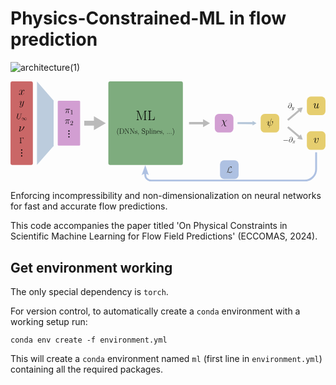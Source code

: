 # Physics-Constrained-ML in flow prediction

![architecture(1)](https://github.com/user-attachments/assets/9a4d7743-b8fb-42c7-85b9-df26541f8b0d)
<?xml version="1.0" encoding="UTF-8" standalone="no"?>
<!-- Created with Inkscape (http://www.inkscape.org/) -->

<svg
   width="169.06302mm"
   height="53.759113mm"
   viewBox="0 0 169.06302 53.759113"
   version="1.1"
   id="svg1"
   xml:space="preserve"
   xmlns:xlink="http://www.w3.org/1999/xlink"
   xmlns="http://www.w3.org/2000/svg"
   xmlns:svg="http://www.w3.org/2000/svg"><defs
     id="defs1"><marker
       style="overflow:visible"
       id="marker39"
       refX="0"
       refY="0"
       orient="auto-start-reverse"
       markerWidth="0.69999999"
       markerHeight="0.69999999"
       viewBox="0 0 1 1"
       preserveAspectRatio="xMidYMid"
       markerUnits="userSpaceOnUse"><path
         transform="scale(0.7)"
         d="M -2,-4 9,0 -2,4 c 2,-2.33 2,-5.66 0,-8 z"
         style="fill:context-stroke;fill-rule:evenodd;stroke:none"
         id="path39" /></marker><path
       id="g0-76"
       d="m 2.15193,-1.111831 c 0.645579,-1.004234 0.848817,-1.769365 1.004234,-2.402988 0.418431,-1.649814 0.872728,-3.084434 1.613948,-3.90934 0.143462,-0.155418 0.239103,-0.263014 0.621669,-0.263014 0.824906,0 0.848817,0.824906 0.848817,0.992279 0,0.215193 -0.059776,0.382565 -0.059776,0.442341 0,0.083686 0.071731,0.083686 0.083686,0.083686 0.191283,0 0.514072,-0.131507 0.812952,-0.3467 0.215193,-0.167372 0.322789,-0.286924 0.322789,-0.777086 0,-0.645579 -0.334745,-1.135741 -1.004234,-1.135741 -0.382565,0 -1.43462,0.095642 -2.606227,1.279203 -0.956413,0.980324 -1.518306,3.132255 -1.745454,4.028892 -0.215193,0.824907 -0.310835,1.195517 -0.66949,1.912827 -0.083686,0.143462 -0.39452,0.669489 -0.561893,0.824907 -0.322789,0.298879 -0.442341,0.514072 -0.442341,0.573848 0,0.02391 0.023911,0.071731 0.107597,0.071731 0.04782,0 0.298879,-0.047821 0.609713,-0.251059 0.203238,-0.119552 0.227148,-0.143462 0.502117,-0.430386 0.597759,0.011955 1.01619,0.119552 1.769365,0.334745 0.609714,0.167372 1.219427,0.3467 1.829141,0.3467 0.968369,0 1.948692,-0.729266 2.331258,-1.255293 0.239103,-0.322789 0.310834,-0.621669 0.310834,-0.657534 0,-0.083686 -0.071731,-0.083686 -0.083686,-0.083686 -0.191283,0 -0.478207,0.131506 -0.681445,0.274968 -0.322789,0.203238 -0.3467,0.274969 -0.418431,0.478207 -0.059775,0.191283 -0.131506,0.286924 -0.179327,0.358655 -0.095641,0.143462 -0.107597,0.143462 -0.286924,0.143462 -0.573848,0 -1.171607,-0.179327 -1.960648,-0.39452 -0.334744,-0.095642 -0.992279,-0.286924 -1.590037,-0.286924 -0.155417,0 -0.32279,0.011955 -0.478207,0.04782 z" /><marker
       style="overflow:visible"
       id="marker4-7-2-0"
       refX="0"
       refY="0"
       orient="auto-start-reverse"
       markerWidth="1.2"
       markerHeight="1.2"
       viewBox="0 0 1 1"
       preserveAspectRatio="none"
       markerUnits="userSpaceOnUse"><path
         transform="scale(0.5)"
         style="fill:context-stroke;fill-rule:evenodd;stroke:context-stroke;stroke-width:1pt"
         d="M 5.77,0 -2.88,5 V -5 Z"
         id="path4-3-7-2" /></marker><marker
       style="overflow:visible"
       id="marker4-5-5-2-0-0-3-4"
       refX="0"
       refY="0"
       orient="auto-start-reverse"
       markerWidth="0.69999999"
       markerHeight="0.69999999"
       viewBox="0 0 1 1"
       preserveAspectRatio="none"
       markerUnits="userSpaceOnUse"><path
         transform="scale(0.5)"
         style="fill:context-stroke;fill-rule:evenodd;stroke:context-stroke;stroke-width:1pt"
         d="M 5.77,0 -2.88,5 V -5 Z"
         id="path4-4-0-2-4-0-6-3" /></marker><marker
       style="overflow:visible"
       id="marker4-5-5-2-03-1"
       refX="0"
       refY="0"
       orient="auto-start-reverse"
       markerWidth="1.7"
       markerHeight="0.5"
       viewBox="0 0 1 1"
       preserveAspectRatio="none"
       markerUnits="userSpaceOnUse"><path
         transform="scale(0.5)"
         style="fill:context-stroke;fill-rule:evenodd;stroke:context-stroke;stroke-width:1pt"
         d="M 5.77,0 -2.88,5 V -5 Z"
         id="path4-4-0-2-1-7" /></marker><marker
       style="overflow:visible"
       id="marker4-5-5-2-6-0-3"
       refX="0"
       refY="0"
       orient="auto-start-reverse"
       markerWidth="1.7"
       markerHeight="0.5"
       viewBox="0 0 1 1"
       preserveAspectRatio="none"
       markerUnits="userSpaceOnUse"><path
         transform="scale(0.5)"
         style="fill:context-stroke;fill-rule:evenodd;stroke:context-stroke;stroke-width:1pt"
         d="M 5.77,0 -2.88,5 V -5 Z"
         id="path4-4-0-2-8-1-1" /></marker></defs><path
     style="fill:none;fill-rule:evenodd;stroke:#000000;stroke-width:0.264583px;stroke-linecap:butt;stroke-linejoin:miter;stroke-opacity:1"
     d="m 107.43749,22.436141 v 0"
     id="path13" /><path
     style="fill:#b3b3b3;stroke:#bababa;stroke-width:2.625;stroke-linecap:butt;stroke-linejoin:miter;stroke-dasharray:none;stroke-opacity:1;marker-end:url(#marker4-7-2-0)"
     d="m 39.572011,22.43676 c 2.439416,0 4.878831,0 7.318244,0"
     id="path2-5-0-6" /><g
     id="path2-3-3-2-9-9-4"
     transform="matrix(0.28761769,0.00114757,-0.00398993,0.99999203,90.52973,-150.92651)"
     style="stroke-width:0.999437;stroke-dasharray:none"><path
       style="color:#000000;fill:#21568e;fill-opacity:0.337255;stroke-width:0.999437;stroke-dasharray:none"
       d="m 111.34558,173.20518 c 10.1519,0 20.3038,0 30.45569,0"
       id="path29-1" /><path
       style="color:#000000;fill:#21568e;fill-opacity:0.337255;stroke-width:0.999437;stroke-dasharray:none"
       d="m 111.34457,172.69531 10e-4,1.01953 28.00888,10e-4 4e-5,-1.05323 z"
       id="path30-2" /><g
       id="g26-8"
       style="stroke-width:0.999437;stroke-dasharray:none"><g
         id="path26-8"
         style="stroke-width:0.999437;stroke-dasharray:none"><path
           style="color:#000000;fill:#21568e;fill-opacity:0.337255;fill-rule:evenodd;stroke-width:0.999437;stroke-dasharray:none"
           d="m 146.70577,173.20518 -7.3525,1.25 v -2.5 z"
           id="path27-9" /><path
           style="color:#000000;fill:none;fill-opacity:0.337255;fill-rule:evenodd;stroke-width:0.999437;stroke-dasharray:none"
           d="m 139.04687,171.5918 v 3.22656 l 7.71094,-1.31055 v -0.60547 z m 0.61329,0.72656 5.21289,0.88672 -5.21289,0.88672 z"
           id="path28-2" /></g></g></g><path
     style="fill:#b3b3b3;stroke:#bababa;stroke-width:1.247;stroke-linecap:butt;stroke-linejoin:miter;stroke-dasharray:none;stroke-opacity:1;marker-end:url(#marker4-5-5-2-0-0-3-4)"
     d="m 95.835572,22.405266 c 2.919866,0.01165 5.839728,0.0233 8.759598,0.03495"
     id="path2-3-3-2-9-9-2-8" /><g
     id="g32"
     transform="translate(-2.7448484,-183.44135)"><rect
       style="fill:#d4a900;fill-opacity:0.560784;stroke-width:0.102027;stroke-linecap:square;stroke-linejoin:round;paint-order:fill markers stroke"
       id="rect1-7-0-3"
       width="10"
       height="10"
       x="137.0069"
       y="200.87801"
       ry="2.1772971" /><path
       id="use1-3-3-3"
       d="m 142.8225,203.51158 c 0,-0.005 0.0223,-0.0779 0.0223,-0.0835 0,-0.0501 -0.0446,-0.0501 -0.0613,-0.0501 -0.0501,0 -0.0557,0.0278 -0.0779,0.11136 l -0.91872,3.68601 c -0.46213,-0.0557 -0.63475,-0.28954 -0.63475,-0.62362 0,-0.12249 0,-0.25056 0.2617,-0.94098 0.0723,-0.20045 0.10023,-0.27284 0.10023,-0.37306 0,-0.25056 -0.17818,-0.45101 -0.43988,-0.45101 -0.51226,0 -0.71827,0.80737 -0.71827,0.8519 0,0.0222 0.0223,0.0501 0.0613,0.0501 0.0501,0 0.0557,-0.0222 0.078,-0.10021 0.13363,-0.48442 0.35635,-0.69044 0.56236,-0.69044 0.0501,0 0.14477,0.005 0.14477,0.18374 0,0.0222 0,0.14477 -0.0947,0.38977 -0.30068,0.79064 -0.30068,0.91315 -0.30068,1.04121 0,0.53453 0.44544,0.74055 0.94657,0.77952 -0.0446,0.17261 -0.0835,0.35079 -0.12807,0.52339 -0.0891,0.33408 -0.12806,0.48998 -0.12806,0.51226 0,0.0501 0.0446,0.0501 0.0613,0.0501 0.0112,0 0.0334,0 0.0446,-0.0222 0.0223,-0.0222 0.25056,-0.95769 0.27284,-1.05792 0.206,0 0.64588,0 1.147,-0.51782 0.18374,-0.20044 0.35078,-0.45658 0.44544,-0.696 0.0557,-0.14477 0.18931,-0.64032 0.18931,-0.92429 0,-0.33407 -0.16704,-0.37305 -0.22272,-0.37305 -0.13363,0 -0.25612,0.13363 -0.25612,0.24499 0,0.0668 0.039,0.10579 0.0613,0.12806 0.0501,0.0501 0.20045,0.20045 0.20045,0.48999 0,0.20044 -0.11137,0.61247 -0.46772,1.01338 -0.46771,0.52339 -0.89644,0.52339 -1.06348,0.52339 z"
       style="stroke-width:0.269473" /></g><rect
     style="fill:#d4a900;fill-opacity:0.560784;stroke-width:0.102027;stroke-linecap:square;stroke-linejoin:round;paint-order:fill markers stroke"
     id="rect1-7-1-9-9-8"
     width="10"
     height="10"
     x="159.06302"
     y="8.1295109"
     ry="2.1772971" /><path
     id="use1-9-8"
     d="m 164.44321,14.070889 c 0.0779,0.33526 0.36519,0.407107 0.50887,0.407107 0.19159,0 0.33527,-0.125717 0.43106,-0.329277 0.10178,-0.21552 0.17961,-0.568737 0.17961,-0.586707 0,-0.03 -0.0239,-0.0538 -0.0599,-0.0538 -0.0538,0 -0.0599,0.03 -0.0838,0.11973 -0.10776,0.413097 -0.21553,0.730397 -0.45499,0.730397 -0.17961,0 -0.17961,-0.19757 -0.17961,-0.27539 0,-0.1377 0.0179,-0.197567 0.0778,-0.449017 0.0419,-0.16165 0.0838,-0.323287 0.11974,-0.490917 l 0.24546,-0.975844 c 0.0419,-0.14967 0.0419,-0.16164 0.0419,-0.17961 0,-0.0898 -0.0718,-0.14966 -0.16165,-0.14966 -0.17362,0 -0.21552,0.14966 -0.25145,0.29933 -0.0599,0.233487 -0.38315,1.520651 -0.42506,1.730191 -0.005,0 -0.23947,0.490917 -0.67651,0.490917 -0.31132,0 -0.37119,-0.26941 -0.37119,-0.490917 0,-0.34124 0.16764,-0.820187 0.32329,-1.221314 0.0718,-0.19158 0.10178,-0.2694 0.10178,-0.389137 0,-0.25743 -0.18559,-0.478937 -0.47296,-0.478937 -0.55079,0 -0.7723,0.868074 -0.7723,0.915974 0,0.0239 0.0239,0.0538 0.0659,0.0538 0.0538,0 0.0598,-0.0239 0.0838,-0.10776 0.14368,-0.514867 0.37717,-0.742367 0.60467,-0.742367 0.0599,0 0.15565,0.005 0.15565,0.19757 0,0.15565 -0.0659,0.329267 -0.15565,0.556767 -0.26342,0.712427 -0.29335,0.939934 -0.29335,1.119534 0,0.610647 0.46098,0.706444 0.70644,0.706444 0.38316,0 0.5927,-0.263417 0.71243,-0.407107 z"
     style="stroke-width:0.289744" /><rect
     style="fill:#d4a900;fill-opacity:0.560784;stroke-width:0.102027;stroke-linecap:square;stroke-linejoin:round;paint-order:fill markers stroke"
     id="rect1-7-1-2-0-2-3"
     width="10"
     height="10"
     x="159.06302"
     y="26.746119"
     ry="2.1772971" /><path
     id="use1-1-0-3"
     d="m 165.35013,30.795416 c 0,-0.37718 -0.19158,-0.40112 -0.23947,-0.40112 -0.14369,0 -0.2754,0.14368 -0.2754,0.26342 0,0.0718 0.0418,0.11375 0.0659,0.1377 0.0599,0.0538 0.21553,0.215517 0.21553,0.526837 0,0.251437 -0.3592,1.652351 -1.07763,1.652351 -0.3652,0 -0.43704,-0.30532 -0.43704,-0.52683 0,-0.299357 0.1377,-0.718424 0.29934,-1.149471 0.0958,-0.24546 0.11974,-0.30533 0.11974,-0.42506 0,-0.251447 -0.17961,-0.478947 -0.47296,-0.478947 -0.55079,0 -0.7723,0.868087 -0.7723,0.915987 0,0.0239 0.0239,0.0538 0.0659,0.0538 0.0538,0 0.0598,-0.0239 0.0838,-0.10776 0.14368,-0.514867 0.37717,-0.742377 0.60467,-0.742377 0.0538,0 0.15565,0 0.15565,0.19758 0,0.155647 -0.0659,0.329257 -0.15565,0.556767 -0.28737,0.766304 -0.28737,0.951904 -0.28737,1.095574 0,0.131707 0.0179,0.377177 0.20356,0.544807 0.21552,0.18559 0.51486,0.18559 0.56874,0.18559 0.99382,0 1.33507,-1.957691 1.33507,-2.298928 z"
     style="stroke-width:0.289744" /><g
     id="g31"
     transform="translate(-0.2825252,-183.44135)"><g
       id="g5-4-8"
       transform="translate(4.6183418,69.584268)"
       style="stroke:#bababa;stroke-opacity:1"><path
         style="fill:#b3b3b3;stroke:#bababa;stroke-width:1.02;stroke-linecap:butt;stroke-linejoin:miter;stroke-dasharray:none;stroke-opacity:1;marker-end:url(#marker4-5-5-2-03-1)"
         d="m 111.34558,173.20518 c 10.1519,0 20.3038,0 30.45569,0"
         id="path2-3-3-2-8-8"
         transform="matrix(0.21950827,-0.18585309,0.64617584,0.76318855,8.1422714,23.128097)" /><path
         style="fill:#b3b3b3;stroke:#bababa;stroke-width:1.02;stroke-linecap:butt;stroke-linejoin:miter;stroke-dasharray:none;stroke-opacity:1;marker-end:url(#marker4-5-5-2-6-0-3)"
         d="m 111.34558,173.20518 c 10.1519,0 20.3038,0 30.45569,0"
         id="path2-3-3-2-3-4-6"
         transform="matrix(0.21950827,0.18585309,0.64617584,-0.76318855,8.1424836,249.8719)" /></g><g
       id="g19-0"
       transform="translate(-21.157472,151.24715)"><g
         id="page1-3-5-4"
         transform="matrix(0.19231045,0,0,0.19231045,159.43037,33.472848)"><path
           id="use1-6-6-7"
           d="m 65.794052,61.245919 c -0.123975,-1.157101 -0.847164,-2.54149 -2.706792,-2.54149 -2.913415,0 -5.888819,2.954741 -5.888819,6.240082 0,1.260414 0.867827,3.636603 3.677929,3.636603 4.876356,0 6.963271,-7.107908 6.963271,-9.938674 0,-2.975402 -1.673665,-5.268943 -4.318468,-5.268943 -2.996065,0 -3.884553,2.624141 -3.884553,3.182029 0,0.185963 0.123975,0.640538 0.702525,0.640538 0.723188,0 1.033126,-0.661201 1.033126,-1.012463 0,-0.640538 -0.640538,-0.640538 -0.909151,-0.640538 0.847163,-1.529028 2.417515,-1.673665 2.975404,-1.673665 1.818302,0 2.975403,1.446376 2.975403,3.760579 0,1.322401 -0.392588,2.851427 -0.599213,3.615942 z m -4.855694,6.777308 c -1.942278,0 -2.272878,-1.529028 -2.272878,-2.396854 0,-0.90915 0.578551,-3.037391 0.888489,-3.801904 0.268612,-0.619876 1.446376,-2.706791 3.595279,-2.706791 1.88029,0 2.314203,1.63234 2.314203,2.748117 0,1.529026 -1.343064,6.157432 -4.525093,6.157432 z"
           style="stroke-width:1.44028" /><path
           id="use2-1-1-6"
           d="m 70.866616,72.853348 c -0.387347,0.545155 -0.946848,1.032926 -1.649812,1.032926 -0.172154,0 -0.860772,-0.02869 -1.075965,-0.688617 0.04304,0.01435 0.11477,0.01435 0.143462,0.01435 0.430386,0 0.71731,-0.373001 0.71731,-0.702964 0,-0.329963 -0.272578,-0.444732 -0.487771,-0.444732 -0.229539,0 -0.731656,0.172155 -0.731656,0.875118 0,0.731656 0.616887,1.233773 1.43462,1.233773 1.43462,0 2.883585,-1.31985 3.285279,-2.912278 l 1.405927,-5.595016 c 0.01435,-0.07173 0.04304,-0.157808 0.04304,-0.243885 0,-0.215193 -0.172155,-0.358655 -0.387348,-0.358655 -0.129116,0 -0.430386,0.05738 -0.545155,0.48777 l -1.061619,4.217782 c -0.07173,0.258231 -0.07173,0.286924 -0.1865,0.444732 -0.286924,0.401693 -0.760349,0.889464 -1.448966,0.889464 -0.803387,0 -0.875118,-0.789041 -0.875118,-1.176388 0,-0.817733 0.387347,-1.92239 0.774695,-2.955316 0.157808,-0.41604 0.243885,-0.616887 0.243885,-0.903811 0,-0.60254 -0.430386,-1.147695 -1.133349,-1.147695 -1.31985,0 -1.85066,2.080198 -1.85066,2.194968 0,0.05738 0.05738,0.129115 0.157808,0.129115 0.129116,0 0.143462,-0.05738 0.200847,-0.258231 0.344309,-1.205081 0.889464,-1.778928 1.448966,-1.778928 0.129116,0 0.373001,0 0.373001,0.473424 0,0.373001 -0.157808,0.789041 -0.373001,1.334196 -0.702964,1.879352 -0.702964,2.352776 -0.702964,2.697085 0,1.362889 0.975542,1.678505 1.692851,1.678505 0.41604,0 0.932503,-0.129116 1.43462,-0.659925 l 0.01435,0.01435 c -0.215193,0.846426 -0.358655,1.405927 -0.860772,2.108891 z" /></g><g
         id="page1-51-1-8"
         transform="matrix(0.19426594,0,0,0.19426594,156.62175,51.568458)"><path
           id="use1-10-4-9"
           d="m 70.029866,63.394822 c 0.351263,0 0.723189,0 0.723189,-0.41325 0,-0.41325 -0.371926,-0.413251 -0.723189,-0.413251 H 58.851442 c -0.351262,0 -0.723188,0 -0.723188,0.413251 0,0.413251 0.371926,0.41325 0.723188,0.41325 z" /><path
           id="use2-30-3-0"
           d="m 81.864963,61.245919 c -0.123975,-1.157101 -0.847164,-2.54149 -2.706791,-2.54149 -2.913415,0 -5.88882,2.954741 -5.88882,6.240082 0,1.260414 0.867827,3.636603 3.67793,3.636603 4.876355,0 6.963271,-7.107908 6.963271,-9.938674 0,-2.975402 -1.673665,-5.268943 -4.318468,-5.268943 -2.996066,0 -3.884554,2.624141 -3.884554,3.182029 0,0.185963 0.123975,0.640538 0.702525,0.640538 0.723189,0 1.033127,-0.661201 1.033127,-1.012463 0,-0.640538 -0.640539,-0.640538 -0.909152,-0.640538 0.847163,-1.529028 2.417515,-1.673665 2.975405,-1.673665 1.818301,0 2.975403,1.446376 2.975403,3.760579 0,1.322401 -0.392589,2.851427 -0.599214,3.615942 z m -4.855693,6.777308 c -1.942278,0 -2.272879,-1.529028 -2.272879,-2.396854 0,-0.90915 0.578552,-3.037391 0.88849,-3.801904 0.268612,-0.619876 1.446375,-2.706791 3.595279,-2.706791 1.88029,0 2.314203,1.63234 2.314203,2.748117 0,1.529026 -1.343065,6.157432 -4.525093,6.157432 z"
           style="stroke-width:1.44028" /><path
           id="use3-0-7-6"
           d="m 89.964571,65.393326 c -0.459079,0.08608 -0.631233,0.430386 -0.631233,0.702964 0,0.344308 0.272578,0.459078 0.473425,0.459078 0.430385,0 0.731656,-0.373001 0.731656,-0.760348 0,-0.602541 -0.688618,-0.875118 -1.291158,-0.875118 -0.875118,0 -1.362889,0.860771 -1.492004,1.133349 -0.329963,-1.075965 -1.219427,-1.133349 -1.477659,-1.133349 -1.463311,0 -2.238006,1.879351 -2.238006,2.194968 0,0.05738 0.05738,0.129115 0.157808,0.129115 0.11477,0 0.143462,-0.08608 0.172154,-0.143462 0.487771,-1.592427 1.448966,-1.893697 1.865006,-1.893697 0.645579,0 0.774694,0.60254 0.774694,0.946849 0,0.315616 -0.08608,0.645578 -0.258231,1.334196 L 86.263252,69.4533 c -0.215193,0.860771 -0.631232,1.649812 -1.391581,1.649812 -0.07173,0 -0.430386,0 -0.731656,-0.186501 0.516463,-0.100423 0.631233,-0.530809 0.631233,-0.702963 0,-0.286924 -0.215193,-0.459078 -0.487771,-0.459078 -0.344308,0 -0.71731,0.30127 -0.71731,0.760348 0,0.60254 0.674272,0.875118 1.291158,0.875118 0.688617,0 1.176388,-0.545155 1.477658,-1.13335 0.229539,0.846426 0.946849,1.13335 1.477658,1.13335 1.463312,0 2.238007,-1.879352 2.238007,-2.194968 0,-0.07173 -0.05738,-0.129116 -0.143462,-0.129116 -0.129116,0 -0.143462,0.07173 -0.186501,0.186501 -0.387347,1.262465 -1.219426,1.850659 -1.865005,1.850659 -0.502117,0 -0.774695,-0.373001 -0.774695,-0.961195 0,-0.315616 0.05738,-0.545156 0.286924,-1.492004 l 0.502117,-1.951083 c 0.215193,-0.860772 0.702964,-1.492004 1.362889,-1.492004 0.02869,0 0.430386,0 0.731656,0.1865 z" /></g></g></g><g
     id="g34"
     transform="translate(-9.0275816,-183.44135)"><rect
       style="fill:#0a630a;fill-opacity:0.521492;stroke-width:0.432253;stroke-linecap:square;stroke-linejoin:round;paint-order:fill markers stroke"
       id="rect1-5-3-8"
       width="40"
       height="44.873001"
       x="61.543053"
       y="183.4415"
       ry="0.97430521" /><g
       id="g27"
       transform="translate(-0.69574896,-6.6613264)"><g
         id="page1-8-9-3-7-9"
         transform="matrix(0.35429579,0,0,0.35429579,56.962489,186.83015)"><path
           id="use1-16-2-5-3-0"
           d="m 60.731732,54.132824 c -0.123975,-0.309937 -0.144638,-0.3306 -0.578551,-0.3306 h -2.644802 v 0.537226 c 1.425714,0 1.653001,0 1.653001,0.929813 v 10.620536 c 0,0.516563 0,1.487701 -1.653001,1.487701 v 0.537226 c 0.475238,-0.04133 1.343063,-0.04133 1.859627,-0.04133 0.516564,0 1.384388,0 1.859626,0.04133 V 67.3775 c -1.653001,0 -1.653001,-0.971138 -1.653001,-1.487701 V 54.4221 h 0.02066 l 4.855693,13.162026 c 0.08265,0.206625 0.123975,0.3306 0.289275,0.3306 0.1653,0 0.206625,-0.123975 0.289275,-0.3306 l 4.897018,-13.265339 h 0.02066 v 12.1289 c 0,0.929813 -0.227287,0.929813 -1.653001,0.929813 v 0.537226 c 0.557888,-0.04133 1.673664,-0.04133 2.272877,-0.04133 0.599213,0 1.735652,0 2.29354,0.04133 V 67.3775 c -1.425714,0 -1.653002,0 -1.653002,-0.929813 V 55.269263 c 0,-0.929813 0.227288,-0.929813 1.653002,-0.929813 v -0.537226 h -2.62414 c -0.433913,0 -0.454576,0.02066 -0.578551,0.3306 l -4.463103,12.108238 z" /><path
           id="use2-39-8-8-3-3"
           d="m 85.176427,62.687108 h -0.371925 c -0.1653,2.04559 -0.433913,4.690392 -3.967204,4.690392 h -1.921614 c -0.826501,0 -0.867826,-0.103312 -0.867826,-0.805838 V 55.289926 c 0,-0.743851 0.04133,-0.950476 1.611676,-0.950476 h 0.454576 v -0.537226 c -0.847164,0.04132 -1.838965,0.04132 -2.686128,0.04132 -0.640538,0 -1.797639,0 -2.396852,-0.04132 v 0.537226 c 1.425714,0 1.653001,0 1.653001,0.929813 v 11.178424 c 0,0.929813 -0.227287,0.929813 -1.653001,0.929813 v 0.537226 h 9.649397 z" /></g><g
         id="page1-61-1-5-9-3"
         transform="matrix(0.19378101,0,0,0.19378101,55.672774,204.76113)"><path
           id="use1-5-2-0-2-3"
           d="m 62.735996,74.318198 c 0,-0.02066 0,-0.06199 -0.06199,-0.123975 -0.950476,-0.971138 -3.491966,-3.615941 -3.491966,-10.062648 0,-6.446707 2.500165,-9.070846 3.512628,-10.103973 0,-0.02066 0.04133,-0.06199 0.04133,-0.123975 0,-0.06199 -0.06199,-0.103312 -0.144637,-0.103312 -0.227288,0 -1.983602,1.529026 -2.996066,3.801904 -1.033126,2.293539 -1.322401,4.525092 -1.322401,6.508694 0,1.487701 0.144638,4.008529 1.384389,6.673994 0.991801,2.148902 2.686128,3.657266 2.934078,3.657266 0.103312,0 0.144637,-0.04133 0.144637,-0.123975 z" /><path
           id="use2-6-4-9-4-7"
           d="m 64.80495,55.164041 v 0.537226 c 1.425714,0 1.653002,0 1.653002,0.929813 v 11.178424 c 0,0.929813 -0.227288,0.929813 -1.653002,0.929813 v 0.537226 h 6.570682 c 3.326666,0 5.992131,-3.058053 5.992131,-6.942607 0,-3.905217 -2.62414,-7.169895 -5.992131,-7.169895 z m 3.843229,13.575276 c -0.826501,0 -0.867826,-0.103312 -0.867826,-0.805838 V 56.507105 c 0,-0.702526 0.04133,-0.805838 0.867826,-0.805838 h 2.314202 c 1.71499,0 4.876355,1.012463 4.876355,6.632669 0,2.913415 -0.847163,4.091179 -1.239751,4.649067 -0.4959,0.640538 -1.673664,1.756314 -3.636604,1.756314 z" /><path
           id="use3-1-7-9-4-3"
           d="m 82.565949,55.411991 c -0.144638,-0.227287 -0.1653,-0.24795 -0.557888,-0.24795 h -2.62414 v 0.537226 h 0.392587 c 0.826501,0 1.198427,0.103312 1.260414,0.123975 v 11.426374 c 0,0.516563 0,1.487701 -1.653001,1.487701 v 0.537226 c 0.475238,-0.04133 1.343063,-0.04133 1.859626,-0.04133 0.516563,0 1.384389,0 1.859627,0.04133 v -0.537226 c -1.653001,0 -1.653001,-0.971138 -1.653001,-1.487701 V 56.114517 c 0.144637,0.123975 0.144637,0.1653 0.289275,0.371925 l 7.665795,12.542151 c 0.144638,0.24795 0.206625,0.24795 0.309938,0.24795 0.206625,0 0.206625,-0.06199 0.206625,-0.454575 v -11.633 c 0,-0.516563 0,-1.487701 1.653002,-1.487701 v -0.537226 c -0.475238,0.04132 -1.343064,0.04132 -1.859627,0.04132 -0.516563,0 -1.384389,0 -1.859627,-0.04132 v 0.537226 c 1.653002,0 1.653002,0.971138 1.653002,1.487701 v 9.566747 z" /><path
           id="use4-8-8-4-2"
           d="m 96.891571,55.411991 c -0.144638,-0.227287 -0.1653,-0.24795 -0.557888,-0.24795 h -2.62414 v 0.537226 h 0.392587 c 0.826501,0 1.198427,0.103312 1.260414,0.123975 v 11.426374 c 0,0.516563 0,1.487701 -1.653001,1.487701 v 0.537226 c 0.475238,-0.04133 1.343063,-0.04133 1.859626,-0.04133 0.516563,0 1.384389,0 1.859627,0.04133 v -0.537226 c -1.653001,0 -1.653001,-0.971138 -1.653001,-1.487701 V 56.114517 c 0.144637,0.123975 0.144637,0.1653 0.289275,0.371925 l 7.6658,12.542151 c 0.14463,0.24795 0.20662,0.24795 0.30993,0.24795 0.20663,0 0.20663,-0.06199 0.20663,-0.454575 v -11.633 c 0,-0.516563 0,-1.487701 1.653,-1.487701 v -0.537226 c -0.47524,0.04132 -1.34306,0.04132 -1.85963,0.04132 -0.51656,0 -1.38439,0 -1.85962,-0.04132 v 0.537226 c 1.653,0 1.653,0.971138 1.653,1.487701 v 9.566747 z" /><path
           id="use5-6-0-9-6"
           d="m 113.3661,60.556959 c 0,-0.371925 -0.0207,-0.392588 -0.14464,-0.392588 -0.0826,0 -0.10331,0.02066 -0.35127,0.330601 -0.062,0.08265 -0.24795,0.289275 -0.30993,0.371925 -0.6612,-0.702526 -1.59102,-0.723188 -1.94228,-0.723188 -2.29354,0 -3.12004,1.198426 -3.12004,2.396852 0,1.859627 2.10758,2.29354 2.70679,2.417515 1.30174,0.268613 1.75631,0.351263 2.19023,0.723188 0.26861,0.247951 0.72319,0.702526 0.72319,1.446377 0,0.867826 -0.49591,1.983602 -2.39686,1.983602 -1.79764,0 -2.43817,-1.363727 -2.8101,-3.182028 -0.062,-0.289276 -0.062,-0.309938 -0.22729,-0.309938 -0.1653,0 -0.18596,0.02066 -0.18596,0.433913 v 2.975403 c 0,0.371925 0.0207,0.392588 0.14464,0.392588 0.10331,0 0.12397,-0.02066 0.22728,-0.185963 0.12398,-0.185963 0.43392,-0.681863 0.55789,-0.888488 0.41325,0.557888 1.13644,1.095113 2.29354,1.095113 2.04559,0 3.14071,-1.115776 3.14071,-2.727453 0,-1.053788 -0.55789,-1.611676 -0.8265,-1.859627 -0.61988,-0.640538 -1.34307,-0.785175 -2.21089,-0.950475 -1.13644,-0.247951 -2.58282,-0.537226 -2.58282,-1.79764 0,-0.537225 0.28928,-1.673664 2.37619,-1.673664 2.21089,0 2.33487,2.066252 2.37619,2.727453 0.0207,0.103312 0.12398,0.123975 0.18596,0.123975 0.18597,0 0.18597,-0.06199 0.18597,-0.413251 z" /><path
           id="use6-3-2-9-5"
           d="m 117.67127,68.945943 c 0.0413,0.185962 0.0413,0.24795 0.0413,0.57855 0,1.239752 -0.41325,2.37619 -1.28108,3.409316 -0.10331,0.103313 -0.10331,0.144638 -0.10331,0.185963 0,0.08265 0.0827,0.1653 0.1653,0.1653 0.12397,0 1.54969,-1.446376 1.54969,-3.739916 0,-0.681863 -0.0827,-1.96294 -1.05379,-1.96294 -0.45458,0 -0.84716,0.309938 -0.84716,0.847164 0,0.537226 0.39258,0.847163 0.84716,0.847163 0.24795,0 0.51656,-0.103313 0.68186,-0.3306 z" /><path
           id="use7-7-4-3-2"
           d="m 134.85277,55.246691 c 0,-0.371925 -0.0207,-0.392588 -0.14463,-0.392588 -0.12398,0 -0.1653,0.08265 -0.24795,0.268613 l -0.61988,1.363726 c -0.78518,-1.136438 -1.9836,-1.653001 -3.28534,-1.653001 -2.10758,0 -3.8019,1.673664 -3.8019,3.781241 0,0.640538 0.14463,1.549689 0.84716,2.417515 0.76451,0.950476 1.4877,1.115776 3.1407,1.549689 0.61988,0.1653 1.653,0.433913 1.85963,0.516563 1.17776,0.495901 1.79764,1.735652 1.79764,2.892753 0,1.487702 -1.05379,3.078716 -2.85143,3.078716 -2.21089,0 -4.27714,-1.239751 -4.42178,-4.132504 -0.0207,-0.330601 -0.0413,-0.351263 -0.18596,-0.351263 -0.1653,0 -0.18596,0.02066 -0.18596,0.433913 v 4.173829 c 0,0.371925 0.0207,0.392588 0.14463,0.392588 0.14464,0 0.18597,-0.103313 0.47524,-0.743851 0.0207,-0.06199 0.0207,-0.103313 0.41325,-0.888488 1.03313,1.363726 2.76878,1.653001 3.76058,1.653001 2.25222,0 3.84323,-1.880289 3.84323,-4.070516 0,-1.074451 -0.39259,-1.900952 -0.61988,-2.272878 -0.86782,-1.322401 -1.79764,-1.570351 -2.78944,-1.818301 -0.14463,-0.06199 -0.18596,-0.06199 -1.34306,-0.351263 -1.11578,-0.289276 -1.59101,-0.433913 -2.10758,-0.991801 -0.57855,-0.640538 -0.78517,-1.301739 -0.78517,-1.96294 0,-1.343064 1.07445,-2.810103 2.83076,-2.810103 2.19023,0 3.55396,1.549689 3.86389,4.132505 0.062,0.371925 0.0827,0.392587 0.22729,0.392587 0.18596,0 0.18596,-0.06199 0.18596,-0.41325 z" /><path
           id="use8-7-9-8-6"
           d="m 140.90405,72.768509 c -1.32241,0 -1.40506,-0.08265 -1.40506,-0.888488 v -3.863892 c 0.59922,0.867826 1.46704,1.425714 2.56216,1.425714 2.06625,0 4.15316,-1.818302 4.15316,-4.628405 0,-2.603477 -1.79764,-4.587079 -3.92587,-4.587079 -1.23976,0 -2.25222,0.681863 -2.83077,1.508364 v -1.508364 l -2.45884,0.227288 v 0.537225 c 1.21909,0 1.40505,0.123975 1.40505,1.115776 v 9.773373 c 0,0.785175 -0.0826,0.888488 -1.40505,0.888488 v 0.537226 c 0.4959,-0.04133 1.40505,-0.04133 1.94228,-0.04133 0.53722,0 1.46704,0 1.96294,0.04133 z m -1.40506,-9.979998 c 0,-0.289275 0,-0.723188 0.80584,-1.487701 0.10332,-0.08265 0.80584,-0.702526 1.83897,-0.702526 1.50836,0 2.74811,1.88029 2.74811,4.235817 0,2.355527 -1.3224,4.277142 -2.95474,4.277142 -0.74385,0 -1.54969,-0.351263 -2.16956,-1.322402 -0.26862,-0.454575 -0.26862,-0.57855 -0.26862,-0.90915 z" /><path
           id="use9-2-0-3-5"
           d="m 150.07537,54.936753 -2.45884,0.227288 v 0.537226 c 1.21909,0 1.40505,0.123975 1.40505,1.115776 v 11.033786 c 0,0.785176 -0.0827,0.888488 -1.40505,0.888488 v 0.537226 c 0.4959,-0.04133 1.40505,-0.04133 1.92161,-0.04133 0.53723,0 1.44638,0 1.94228,0.04133 v -0.537226 c -1.3224,0 -1.40505,-0.08265 -1.40505,-0.888488 z" /><path
           id="use10-3-1-2-8"
           d="m 155.27496,56.54843 c 0,-0.454575 -0.37193,-0.847163 -0.84717,-0.847163 -0.45457,0 -0.84716,0.371925 -0.84716,0.847163 0,0.454576 0.37192,0.847163 0.84716,0.847163 0.45458,0 0.84717,-0.371925 0.84717,-0.847163 z m -2.41752,3.905217 v 0.537225 c 1.1571,0 1.3224,0.123975 1.3224,1.115776 v 5.744181 c 0,0.785176 -0.0827,0.888488 -1.40505,0.888488 v 0.537226 c 0.4959,-0.04133 1.38439,-0.04133 1.90095,-0.04133 0.4959,0 1.34307,0 1.81831,0.04133 v -0.537226 c -1.21909,0 -1.26042,-0.123975 -1.26042,-0.867825 v -7.645133 z" /><path
           id="use11-7-2-9-7"
           d="m 165.80546,62.995137 c 0,-1.053789 -0.20662,-2.768778 -2.6448,-2.768778 -1.63234,0 -2.4795,1.260414 -2.78944,2.086914 h -0.0207 v -2.086914 l -2.43818,0.227288 v 0.537225 c 1.21909,0 1.40505,0.123975 1.40505,1.115776 v 5.744181 c 0,0.785176 -0.0827,0.888488 -1.40505,0.888488 v 0.537226 c 0.4959,-0.04133 1.40505,-0.04133 1.94227,-0.04133 0.53723,0 1.46704,0 1.96294,0.04133 v -0.537226 c -1.3224,0 -1.40505,-0.08265 -1.40505,-0.888488 v -3.967204 c 0,-1.900952 1.1571,-3.326666 2.60348,-3.326666 1.52903,0 1.69433,1.363727 1.69433,2.355528 v 4.938342 c 0,0.785176 -0.0827,0.888488 -1.40505,0.888488 v 0.537226 c 0.4959,-0.04133 1.40505,-0.04133 1.94227,-0.04133 0.53723,0 1.46704,0 1.96294,0.04133 v -0.537226 c -1.3224,0 -1.40505,-0.08265 -1.40505,-0.888488 z" /><path
           id="use12-2-0-5-9"
           d="m 175.65865,64.420851 c 0.0827,-0.08265 0.0827,-0.123976 0.0827,-0.330601 0,-2.107577 -1.11578,-3.946541 -3.47131,-3.946541 -2.19023,0 -3.92588,2.086914 -3.92588,4.628404 0,2.686128 1.96294,4.66973 4.15317,4.66973 2.3142,0 3.22335,-2.190227 3.22335,-2.62414 0,-0.144638 -0.12397,-0.144638 -0.1653,-0.144638 -0.14464,0 -0.1653,0.04133 -0.24795,0.289276 -0.45457,1.405051 -1.59101,2.107577 -2.66546,2.107577 -0.88849,0 -1.77698,-0.495901 -2.33487,-1.405052 -0.64054,-1.053788 -0.64054,-2.272877 -0.64054,-3.244015 z m -5.97147,-0.309938 c 0.14463,-2.975403 1.73565,-3.636604 2.56215,-3.636604 1.40505,0 2.35553,1.322401 2.37619,3.636604 z" /><path
           id="use13-5-0-4-6"
           d="m 182.56767,60.556959 c 0,-0.371925 -0.0207,-0.392588 -0.14464,-0.392588 -0.0827,0 -0.10331,0.02066 -0.35126,0.330601 -0.062,0.08265 -0.24795,0.289275 -0.30994,0.371925 -0.6612,-0.702526 -1.59101,-0.723188 -1.94227,-0.723188 -2.29354,0 -3.12004,1.198426 -3.12004,2.396852 0,1.859627 2.10757,2.29354 2.70679,2.417515 1.30173,0.268613 1.75631,0.351263 2.19022,0.723188 0.26862,0.247951 0.72319,0.702526 0.72319,1.446377 0,0.867826 -0.4959,1.983602 -2.39685,1.983602 -1.79764,0 -2.43818,-1.363727 -2.8101,-3.182028 -0.062,-0.289276 -0.062,-0.309938 -0.22729,-0.309938 -0.1653,0 -0.18596,0.02066 -0.18596,0.433913 v 2.975403 c 0,0.371925 0.0207,0.392588 0.14463,0.392588 0.10332,0 0.12398,-0.02066 0.22729,-0.185963 0.12398,-0.185963 0.43391,-0.681863 0.55789,-0.888488 0.41325,0.557888 1.13644,1.095113 2.29354,1.095113 2.04559,0 3.1407,-1.115776 3.1407,-2.727453 0,-1.053788 -0.55789,-1.611676 -0.8265,-1.859627 -0.61987,-0.640538 -1.34306,-0.785175 -2.21089,-0.950475 -1.13644,-0.247951 -2.58281,-0.537226 -2.58281,-1.79764 0,-0.537225 0.28927,-1.673664 2.37619,-1.673664 2.21089,0 2.33486,2.066252 2.37619,2.727453 0.0207,0.103312 0.12397,0.123975 0.18596,0.123975 0.18596,0 0.18596,-0.06199 0.18596,-0.413251 z" /><path
           id="use14-3-6-3-0"
           d="m 186.87283,68.945943 c 0.0413,0.185962 0.0413,0.24795 0.0413,0.57855 0,1.239752 -0.41325,2.37619 -1.28108,3.409316 -0.10331,0.103313 -0.10331,0.144638 -0.10331,0.185963 0,0.08265 0.0826,0.1653 0.1653,0.1653 0.12397,0 1.54969,-1.446376 1.54969,-3.739916 0,-0.681863 -0.0827,-1.96294 -1.05379,-1.96294 -0.45458,0 -0.84716,0.309938 -0.84716,0.847164 0,0.537226 0.39258,0.847163 0.84716,0.847163 0.24795,0 0.51656,-0.103313 0.68186,-0.3306 z" /><path
           id="use15-7-3-9-4"
           d="m 198.43414,68.42938 c 0,-0.516563 -0.41325,-0.847164 -0.84716,-0.847164 -0.41325,0 -0.84716,0.330601 -0.84716,0.847164 0,0.516563 0.41325,0.847163 0.84716,0.847163 0.41325,0 0.84716,-0.3306 0.84716,-0.847163 z" /><path
           id="use16-6-9-4-1"
           d="m 203.59239,68.42938 c 0,-0.516563 -0.41325,-0.847164 -0.84716,-0.847164 -0.41325,0 -0.84716,0.330601 -0.84716,0.847164 0,0.516563 0.41325,0.847163 0.84716,0.847163 0.41325,0 0.84716,-0.3306 0.84716,-0.847163 z" /><path
           id="use17-8-0-9-0"
           d="m 208.75066,68.42938 c 0,-0.516563 -0.41325,-0.847164 -0.84717,-0.847164 -0.41325,0 -0.84716,0.330601 -0.84716,0.847164 0,0.516563 0.41325,0.847163 0.84716,0.847163 0.41325,0 0.84717,-0.3306 0.84717,-0.847163 z" /><path
           id="use18-1-8-5-4"
           d="m 215.91319,64.131575 c 0,-1.487701 -0.14464,-4.008529 -1.38439,-6.673994 -0.9918,-2.148902 -2.68613,-3.657266 -2.93408,-3.657266 -0.062,0 -0.14464,0.02066 -0.14464,0.123975 0,0.04132 0.0207,0.06199 0.0413,0.103312 0.9918,1.033127 3.51262,3.657267 3.51262,10.083311 0,6.446706 -2.50016,9.070846 -3.51262,10.103973 -0.0207,0.04132 -0.0413,0.06199 -0.0413,0.103312 0,0.103313 0.0826,0.123975 0.14464,0.123975 0.22729,0 1.9836,-1.529026 2.99606,-3.801904 1.03313,-2.293539 1.32241,-4.525092 1.32241,-6.508694 z" /></g></g></g><rect
     style="fill:#b055b0;fill-opacity:0.560784;stroke-width:0.102027;stroke-linecap:square;stroke-linejoin:round;paint-order:fill markers stroke"
     id="rect1-7-0-1-8"
     width="10"
     height="10"
     x="109.64954"
     y="17.437769"
     ry="2.1772971" /><path
     id="use1-88-7"
     d="m 114.77707,22.205554 c -0.14652,-0.450387 -0.11396,-0.406977 -0.24962,-0.786817 -0.16822,-0.466677 -0.21163,-0.504657 -0.2876,-0.580627 -0.0977,-0.0868 -0.28217,-0.151937 -0.47209,-0.151937 -0.30388,0 -0.4504,0.282157 -0.4504,0.352707 0,0.0326 0.0271,0.0488 0.0597,0.0488 0.0434,0 0.0543,-0.0271 0.0597,-0.0488 0.0814,-0.21162 0.24962,-0.244177 0.29845,-0.244177 0.15737,0 0.30931,0.390697 0.40699,0.651154 0.13023,0.33101 0.19534,0.558927 0.34186,1.085284 l -1.28063,1.454261 c -0.0488,0.0597 -0.0488,0.0814 -0.0488,0.0868 0,0.0434 0.0271,0.0542 0.0488,0.0542 0.0217,0 0.0381,-0.0109 0.0542,-0.0271 0.15192,-0.151927 0.48837,-0.553487 0.62944,-0.716274 l 0.62947,-0.716287 c 0.26589,0.835674 0.26589,0.846524 0.34729,1.047294 0.0868,0.20621 0.20078,0.472097 0.66202,0.472097 0.3093,0 0.45039,-0.276737 0.45039,-0.352717 0,-0.0381 -0.0326,-0.0488 -0.0597,-0.0488 -0.0434,0 -0.0488,0.0217 -0.0651,0.0651 -0.0597,0.151937 -0.20078,0.227897 -0.28759,0.227897 -0.0705,0 -0.15737,0 -0.39613,-0.602317 -0.1411,-0.363577 -0.2659,-0.797684 -0.35815,-1.134121 l 1.28606,-1.465114 c 0.0434,-0.0488 0.0488,-0.0542 0.0488,-0.0759 0,-0.0381 -0.0271,-0.0543 -0.0543,-0.0543 -0.0163,0 -0.0326,0 -0.0868,0.0597 z"
     style="stroke-width:0.262621" /><g
     id="g35"
     transform="translate(-12.267203,-183.44135)"><rect
       style="fill:#b055b0;fill-opacity:0.560784;stroke-width:0.173432;stroke-linecap:square;stroke-linejoin:round;paint-order:fill markers stroke"
       id="rect1-1-9-0"
       width="12"
       height="24.079023"
       x="37.627171"
       y="193.83849"
       ry="0.52281588" /><g
       id="g25"
       transform="translate(3.7041668,-3.3015124)"><g
         id="page1-6-2-6-6"
         transform="matrix(0.39863889,0,0,0.39863889,16.40487,189.20618)"><path
           id="use1-39-0-4-2"
           d="m 59.843243,60.622659 c 0,-0.516563 -0.41325,-0.847164 -0.847163,-0.847164 -0.41325,0 -0.847163,0.330601 -0.847163,0.847164 0,0.516563 0.41325,0.847163 0.847163,0.847163 0.413251,0 0.847163,-0.3306 0.847163,-0.847163 z" /><path
           id="use2-9-6-4-4"
           d="m 59.843243,64.607717 c 0,-0.516563 -0.41325,-0.847164 -0.847163,-0.847164 -0.41325,0 -0.847163,0.330601 -0.847163,0.847164 0,0.516563 0.41325,0.847163 0.847163,0.847163 0.413251,0 0.847163,-0.3306 0.847163,-0.847163 z" /><path
           id="use3-5-3-7"
           d="m 59.843243,68.592771 c 0,-0.516563 -0.41325,-0.847164 -0.847163,-0.847164 -0.41325,0 -0.847163,0.330601 -0.847163,0.847164 0,0.516563 0.41325,0.847163 0.847163,0.847163 0.413251,0 0.847163,-0.3306 0.847163,-0.847163 z" /></g><g
         id="page1-0-9"
         transform="matrix(0.24989771,0,0,0.24989771,23.589389,187.26524)"><path
           id="use1-5-3"
           d="m 61.764858,57.963656 h 2.334865 c -0.557888,2.314202 -0.909151,3.822566 -0.909151,5.475568 0,0.289275 0,2.520827 0.847163,2.520827 0.433913,0 0.805839,-0.392588 0.805839,-0.743851 0,-0.103312 0,-0.144637 -0.144638,-0.454575 -0.557888,-1.425714 -0.557888,-3.202691 -0.557888,-3.347328 0,-0.123976 0,-1.591015 0.433913,-3.450641 h 2.314202 c 0.268613,0 0.950476,0 0.950476,-0.661201 0,-0.454576 -0.392588,-0.454576 -0.764513,-0.454576 h -6.79797 c -0.475238,0 -1.177763,0 -2.128239,1.012464 -0.537226,0.599213 -1.198426,1.694327 -1.198426,1.818302 0,0.123975 0.103312,0.1653 0.227287,0.1653 0.144638,0 0.1653,-0.06199 0.268613,-0.185963 1.074451,-1.694326 2.148902,-1.694326 2.665465,-1.694326 h 1.177764 c -0.454575,1.549689 -0.971139,3.347328 -2.665465,6.963269 -0.1653,0.3306 -0.1653,0.371926 -0.1653,0.495901 0,0.433913 0.371925,0.537225 0.557888,0.537225 0.599213,0 0.764513,-0.537225 1.012463,-1.405051 0.330601,-1.053789 0.330601,-1.095114 0.537226,-1.921615 z" /><path
           id="use2-2-9"
           d="m 72.021665,59.65688 c 0,-0.329963 0,-0.344309 -0.286924,-0.344309 -0.344308,0.387347 -1.061618,0.918156 -2.539276,0.918156 v 0.41604 c 0.329962,0 1.047272,0 1.836313,-0.373001 v 7.474368 c 0,0.516463 -0.04304,0.688617 -1.305504,0.688617 h -0.444732 v 0.41604 c 0.387347,-0.02869 1.778928,-0.02869 2.252353,-0.02869 0.473425,0 1.850659,0 2.238006,0.02869 v -0.41604 h -0.444732 c -1.262465,0 -1.305504,-0.172154 -1.305504,-0.688617 z" /></g><g
         id="page1-1-2"
         transform="matrix(0.24989763,0,0,0.24989763,23.535618,193.04706)"><path
           id="use1-96-8"
           d="m 61.764858,57.963656 h 2.334865 c -0.557888,2.314202 -0.909151,3.822566 -0.909151,5.475568 0,0.289275 0,2.520827 0.847163,2.520827 0.433913,0 0.805839,-0.392588 0.805839,-0.743851 0,-0.103312 0,-0.144637 -0.144638,-0.454575 -0.557888,-1.425714 -0.557888,-3.202691 -0.557888,-3.347328 0,-0.123976 0,-1.591015 0.433913,-3.450641 h 2.314202 c 0.268613,0 0.950476,0 0.950476,-0.661201 0,-0.454576 -0.392588,-0.454576 -0.764513,-0.454576 h -6.79797 c -0.475238,0 -1.177763,0 -2.128239,1.012464 -0.537226,0.599213 -1.198426,1.694327 -1.198426,1.818302 0,0.123975 0.103312,0.1653 0.227287,0.1653 0.144638,0 0.1653,-0.06199 0.268613,-0.185963 1.074451,-1.694326 2.148902,-1.694326 2.665465,-1.694326 h 1.177764 c -0.454575,1.549689 -0.971139,3.347328 -2.665465,6.963269 -0.1653,0.3306 -0.1653,0.371926 -0.1653,0.495901 0,0.433913 0.371925,0.537225 0.557888,0.537225 0.599213,0 0.764513,-0.537225 1.012463,-1.405051 0.330601,-1.053789 0.330601,-1.095114 0.537226,-1.921615 z" /><path
           id="use2-36-3"
           d="m 74.202287,66.44263 h -0.315616 c -0.04304,0.243885 -0.157808,1.032926 -0.30127,1.262465 -0.100424,0.129116 -0.918157,0.129116 -1.348543,0.129116 h -2.654046 c 0.387347,-0.329962 1.262465,-1.248119 1.635466,-1.592428 2.180622,-2.008467 2.984009,-2.754469 2.984009,-4.174743 0,-1.649812 -1.305504,-2.754469 -2.969662,-2.754469 -1.664158,0 -2.6397,1.420273 -2.6397,2.654046 0,0.731656 0.631232,0.731656 0.674271,0.731656 0.30127,0 0.674271,-0.215193 0.674271,-0.674271 0,-0.401694 -0.272578,-0.674271 -0.674271,-0.674271 -0.129116,0 -0.157808,0 -0.200847,0.01435 0.272578,-0.975541 1.047272,-1.635466 1.979775,-1.635466 1.219427,0 1.965429,1.018579 1.965429,2.338429 0,1.219427 -0.702964,2.281046 -1.520697,3.199202 l -2.897931,3.24224 v 0.344309 h 5.236361 z" /></g></g></g><path
     id="rect12-0"
     style="fill:#225790;fill-opacity:0.298039;stroke-width:0.149069;stroke-linecap:square;stroke-linejoin:round;stroke-dasharray:none;paint-order:fill markers stroke"
     d="m 14.239469,0.12216 8.906254,10.15645 0.0022,24.360364 -8.935879,10.11123 z" /><g
     id="g36"
     transform="translate(-14.293659,-183.44135)"><rect
       style="fill:#b01a1a;fill-opacity:0.658824;stroke-width:0.236755;stroke-linecap:square;stroke-linejoin:round;paint-order:fill markers stroke"
       id="rect1-1-8"
       width="12"
       height="44.873318"
       x="14.293659"
       y="183.44135"
       ry="0.97431219" /><g
       id="g24"
       transform="translate(3.7041668,-6.211975)"><path
         id="use1-12-5-0-1"
         d="m 17.804795,194.3798 c -0.191575,0.0359 -0.263415,0.1796 -0.263415,0.29334 0,0.14368 0.113747,0.19158 0.197561,0.19158 0.179601,0 0.305321,-0.15566 0.305321,-0.3173 0,-0.25144 -0.287361,-0.36518 -0.538802,-0.36518 -0.365189,0 -0.568737,0.3592 -0.622617,0.47294 -0.137694,-0.449 -0.508869,-0.47294 -0.616629,-0.47294 -0.610643,0 -0.933925,0.78425 -0.933925,0.91596 0,0.024 0.02395,0.0539 0.06585,0.0539 0.04789,0 0.05987,-0.0359 0.07184,-0.0599 0.203548,-0.66452 0.604656,-0.79024 0.778271,-0.79024 0.269401,0 0.323281,0.25144 0.323281,0.39512 0,0.13171 -0.03592,0.2694 -0.10776,0.55676 l -0.203548,0.82018 c -0.0898,0.3592 -0.263415,0.68847 -0.58071,0.68847 -0.02993,0 -0.179601,0 -0.305321,-0.0778 0.215521,-0.0419 0.263414,-0.2215 0.263414,-0.29334 0,-0.11974 -0.0898,-0.19158 -0.203547,-0.19158 -0.143681,0 -0.299335,0.12572 -0.299335,0.3173 0,0.25144 0.281375,0.36519 0.538803,0.36519 0.287361,0 0.490909,-0.2275 0.616629,-0.47295 0.09579,0.35321 0.395122,0.47295 0.61663,0.47295 0.610643,0 0.933925,-0.78426 0.933925,-0.91597 0,-0.0299 -0.02395,-0.0539 -0.05987,-0.0539 -0.05388,0 -0.05987,0.0299 -0.07783,0.0778 -0.161641,0.52683 -0.508869,0.77228 -0.778271,0.77228 -0.209534,0 -0.323281,-0.15565 -0.323281,-0.40111 0,-0.1317 0.02395,-0.22749 0.119734,-0.62261 l 0.209534,-0.81419 c 0.0898,-0.35921 0.293348,-0.62262 0.568736,-0.62262 0.01197,0 0.179601,0 0.305322,0.0778 z"
         style="stroke-width:0.289737" /><path
         id="use1-0-8-0-7"
         d="m 16.646472,203.19559 c -0.146512,0.2062 -0.35814,0.39069 -0.624031,0.39069 -0.06512,0 -0.325582,-0.0109 -0.406977,-0.26046 0.01628,0.005 0.04341,0.005 0.05426,0.005 0.162791,0 0.271318,-0.14108 0.271318,-0.26589 0,-0.1248 -0.103101,-0.16821 -0.184496,-0.16821 -0.08682,0 -0.276744,0.0651 -0.276744,0.331 0,0.27675 0.233333,0.46667 0.542636,0.46667 0.542635,0 1.090697,-0.49922 1.242635,-1.10155 l 0.531783,-2.11628 c 0.0054,-0.0271 0.01628,-0.0597 0.01628,-0.0923 0,-0.0814 -0.06512,-0.13566 -0.146511,-0.13566 -0.04884,0 -0.162791,0.0217 -0.206202,0.1845 l -0.40155,1.59535 c -0.02713,0.0977 -0.02713,0.10853 -0.07054,0.16822 -0.108527,0.15193 -0.287597,0.33643 -0.548062,0.33643 -0.303876,0 -0.331008,-0.29845 -0.331008,-0.44496 0,-0.3093 0.146512,-0.72713 0.293024,-1.11783 0.05969,-0.15736 0.09225,-0.23333 0.09225,-0.34186 0,-0.22791 -0.162791,-0.43411 -0.428683,-0.43411 -0.499224,0 -0.699999,0.78682 -0.699999,0.83023 0,0.0217 0.02171,0.0488 0.05969,0.0488 0.04884,0 0.05426,-0.0217 0.07597,-0.0977 0.130233,-0.45582 0.336434,-0.67287 0.548063,-0.67287 0.04884,0 0.141085,0 0.141085,0.17907 0,0.14108 -0.05969,0.29845 -0.141085,0.50465 -0.265892,0.71085 -0.265892,0.88992 -0.265892,1.02015 0,0.51551 0.368992,0.63489 0.64031,0.63489 0.157364,0 0.352713,-0.0488 0.542636,-0.24961 l 0.0054,0.005 c -0.0814,0.32016 -0.135659,0.53178 -0.325581,0.79768 z"
         style="stroke-width:0.262618" /><g
         id="page1-5-68-8"
         transform="matrix(0.20150051,0,0,0.20150051,2.3318138,196.16562)"><path
           id="use1-4-7-5-9"
           d="m 66.868501,63.165261 c -0.723189,2.892753 -3.120041,4.58708 -5.062318,4.58708 -1.487702,0 -2.500165,-0.991801 -2.500165,-2.70679 0,-0.08265 0,-0.702526 0.227288,-1.611677 l 2.024927,-8.120371 c 0.185962,-0.702526 0.227287,-0.909151 1.694326,-0.909151 0.371926,0 0.578551,0 0.578551,-0.371925 0,-0.227288 -0.185963,-0.227288 -0.309938,-0.227288 -0.371925,0 -0.805838,0.04132 -1.198426,0.04132 h -2.438177 c -0.392588,0 -0.826501,-0.04132 -1.219089,-0.04132 -0.144638,0 -0.392588,0 -0.392588,0.392588 0,0.206625 0.144638,0.206625 0.537225,0.206625 1.239752,0 1.239752,0.1653 1.239752,0.392588 0,0.123975 -0.144638,0.723188 -0.247951,1.074451 l -1.797639,7.231883 c -0.06199,0.227287 -0.185963,0.785175 -0.185963,1.343063 0,2.272878 1.63234,3.905217 3.884554,3.905217 2.086915,0 4.401117,-1.653002 5.454906,-4.277142 0.144638,-0.351263 0.3306,-1.074451 0.454575,-1.632339 0.206626,-0.743851 0.640539,-2.562153 0.785176,-3.099378 l 0.785176,-3.099378 c 0.268613,-1.074451 0.433913,-1.756315 2.252215,-1.838965 0.1653,-0.02066 0.24795,-0.185962 0.24795,-0.371925 0,-0.227288 -0.185963,-0.227288 -0.268613,-0.227288 -0.289275,0 -0.6612,0.04132 -0.950476,0.04132 h -0.971138 c -1.281076,0 -1.942277,-0.04132 -1.96294,-0.04132 -0.123975,0 -0.371925,0 -0.371925,0.392588 0,0.206625 0.1653,0.206625 0.309938,0.206625 1.239751,0.04133 1.322401,0.516563 1.322401,0.888489 0,0.185962 0,0.24795 -0.08265,0.537225 z" /><path
           id="use2-3-4-1"
           d="m 77.441828,67.129195 c -0.774694,-0.975541 -0.946849,-1.190734 -1.391581,-1.549389 -0.803387,-0.645579 -1.606773,-0.90381 -2.338429,-0.90381 -1.678505,0 -2.768816,1.578081 -2.768816,3.256586 0,1.649812 1.061618,3.24224 2.711431,3.24224 1.649813,0 2.840546,-1.305504 3.54351,-2.453199 0.774695,0.975541 0.946849,1.190734 1.391581,1.549389 0.803387,0.645579 1.606774,0.90381 2.33843,0.90381 1.678505,0 2.768816,-1.578081 2.768816,-3.256586 0,-1.649813 -1.061619,-3.24224 -2.711431,-3.24224 -1.649812,0 -2.840547,1.305503 -3.543511,2.453199 z m 0.373001,0.487771 c 0.588195,-1.032926 1.649813,-2.481892 3.270933,-2.481892 1.520697,0 2.295391,1.492004 2.295391,2.783162 0,1.405927 -0.961195,2.567969 -2.22366,2.567969 -0.832079,0 -1.477658,-0.60254 -1.778928,-0.903811 -0.358655,-0.387347 -0.688618,-0.832079 -1.563736,-1.965428 z m -0.989887,0.616886 c -0.588194,1.032926 -1.649813,2.481892 -3.270933,2.481892 -1.520696,0 -2.295391,-1.492004 -2.295391,-2.783162 0,-1.405927 0.961195,-2.567969 2.22366,-2.567969 0.83208,0 1.477659,0.60254 1.778929,0.90381 0.358655,0.387348 0.688617,0.83208 1.563735,1.965429 z" /></g><g
         id="page1-6-5-9-5"
         transform="matrix(0.39863889,0,0,0.39863889,-6.9286372,202.31626)"><path
           id="use1-39-5-4-4"
           d="m 59.843243,60.622659 c 0,-0.516563 -0.41325,-0.847164 -0.847163,-0.847164 -0.41325,0 -0.847163,0.330601 -0.847163,0.847164 0,0.516563 0.41325,0.847163 0.847163,0.847163 0.413251,0 0.847163,-0.3306 0.847163,-0.847163 z" /><path
           id="use2-9-3-6-9"
           d="m 59.843243,64.607717 c 0,-0.516563 -0.41325,-0.847164 -0.847163,-0.847164 -0.41325,0 -0.847163,0.330601 -0.847163,0.847164 0,0.516563 0.41325,0.847163 0.847163,0.847163 0.413251,0 0.847163,-0.3306 0.847163,-0.847163 z" /><path
           id="use3-8-8-2"
           d="m 59.843243,68.592771 c 0,-0.516563 -0.41325,-0.847164 -0.847163,-0.847164 -0.41325,0 -0.847163,0.330601 -0.847163,0.847164 0,0.516563 0.41325,0.847163 0.847163,0.847163 0.413251,0 0.847163,-0.3306 0.847163,-0.847163 z" /></g><path
         id="use1-09-6-3-5"
         d="m 17.565266,219.83252 h -2.057269 v 0.11454 c 0.303965,0 0.352423,0 0.352423,0.19824 v 2.37445 c 0,0.19823 -0.04846,0.19823 -0.352423,0.19823 v 0.11454 c 0.127754,-0.009 0.37445,-0.009 0.511013,-0.009 0.180617,0 0.392071,0 0.572688,0.009 v -0.11454 h -0.09692 c -0.334801,0 -0.343612,-0.0441 -0.343612,-0.20264 v -2.39648 c 0,-0.14978 0.0088,-0.1718 0.185022,-0.1718 h 0.484582 c 0.669603,0 0.704845,0.30837 0.770925,0.85903 h 0.0793 z"
         style="stroke-width:0.213202" /><path
         id="use1-965-2-7"
         d="m 16.20072,213.88117 c 0,-0.0245 -0.01837,-0.0612 -0.06735,-0.0612 -0.04286,0 -0.618367,0.0551 -0.710204,0.0612 -0.06735,0.006 -0.128571,0.0122 -0.128571,0.12245 0,0.0612 0.04898,0.0612 0.134693,0.0612 0.287755,0 0.306123,0.0428 0.306123,0.1102 0,0.0245 -0.01225,0.098 -0.01837,0.12245 l -0.538775,2.16122 c 0,0.0245 0.01837,0.0612 0.06122,0.0612 h 0.128572 c 0.08571,0 1.016326,-0.22041 1.732653,-0.9551 0.789796,-0.81429 0.9,-1.56735 0.9,-1.59184 0,-0.098 -0.07959,-0.15306 -0.159184,-0.15306 -0.177551,0 -0.220408,0.1653 -0.232653,0.20816 -0.361224,1.27959 -1.2,2.03878 -2.014286,2.30816 z"
         style="stroke-width:0.296307" /></g></g><rect
     style="fill:#aec1e2;fill-opacity:1;stroke-width:0.102027;stroke-linecap:square;stroke-linejoin:round;paint-order:fill markers stroke"
     id="rect1-7-0-3-3"
     width="10"
     height="10"
     x="112.44846"
     y="42.385952"
     ry="2.1772971" /><use
     x="56.413265"
     y="65.753426"
     xlink:href="#g0-76"
     id="use1-99"
     transform="matrix(0.39863889,0,0,0.39863889,93.325272,22.801598)"
     style="fill:#505050;fill-opacity:1" /><path
     style="fill:none;fill-opacity:0.668627;stroke:#aec1e2;stroke-width:1;stroke-linecap:butt;stroke-linejoin:miter;stroke-dasharray:none;stroke-opacity:1;marker-end:url(#marker39)"
     d="m 164.03717,38.06399 v 9.03584 a 6.1592751,6.1592751 0 0 1 -6.15928,6.15928 H 75.452463 a 3.1327099,3.1327099 0 0 1 -3.13271,-3.13271 v -0.72507"
     id="path38" /></svg>



Enforcing incompressibility and non-dimensionalization on neural networks for fast and accurate flow predictions. 

This code accompanies the paper titled 'On Physical Constraints in Scientific Machine Learning for Flow Field Predictions' (ECCOMAS, 2024).

## Get environment working

The only special dependency is `torch`.

For version control, to automatically create a `conda` environment with a working setup run:
```
conda env create -f environment.yml
```
This will create a `conda` environment named `ml` (first line in `environment.yml`) containing all the required packages.
